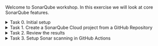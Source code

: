 Welcome to SonarQube workshop. In this exercise we will look at core SonarQube features.

<details>
  <summary>Task 0. Initial setup</summary>
Use this repository template to create a new repository. If the Action gods were merciful today, the automation has already invited you to SonarQube Workshop organisation, created a repository from the template and used your GutHub username for repository name.

If you haven't done so yet, please log into SonarQube Cloud from https://sonarcloud.io/login. Please make sure to use GitHub for authentication. 

![GitHub Login](workshop_images/github_login.jpg)

While it's possible to log in with other DevOps platforms, we will be using GitHub in this exercise. Your SonarQube Cloud account will be created if this is the first time you are logging into the platform. Once your account is created, the admin will add you to the SonarQube Workshop organisation.
</details>

<details>
  <summary>Task 1. Create a SonarQube Cloud project from a GitHub Repository</summary>

To create a new project in SonarQube Cloud from your GitHub repository, follow these steps:
  1. Log in to [SonarQube Cloud](https://sonarcloud.io/login) using your GitHub account.
  2. Click on **"+ Analyze new project"** 
  ![Create project](workshop_images/create_project.jpg)
  
  3. Make sure to select **SonarQube Workshop** in organisation list. In the list of repositories, find and select the repository that was created for you. Make sure the repository name includes your GitHub username (e.g., `sq-workshop-yourusername`). Click on **Set Up** button.
  ![Select the repository](workshop_images/select_reporitory.jpg)
  
  4. In the **Set up project for Clean as You Code** screen, select **Number of days** and accept the default 30 days period. Click on **Create project** button.
  ![New code](workshop_images/clean_as_you_code.jpg)
  
  5. SonarQube will start the analysis of the project which will take a few minutes
  ![Initial analysis](workshop_images/initial_analysis.jpg)
  
  6. When the initial analysis is completed, you should be able to see all issues found by SonarQube (make sure to select `Main branch` on the left):
  ![Initial analysis result](workshop_images/initial_analysis_result.jpg)
  </details>

<details>
  <summary>Task 2. Review the results</summary>
  
  1. Go to `Issues` tab. Here you can see all the issues that were detected in your code. Feel free to filter by various parameters. 

  2. Go to `Security Hotspots` tab. A security hotspot highlights a security-sensitive piece of code that the developer needs to review. SonarQube Cloud helps you find security hotspots in your code when running analyses. You can read more about Security Hotspots on https://docs.sonarsource.com/sonarqube-cloud/digging-deeper/security-hotspots
  
  3. Go to `Inventory` -> `Dependencies`. This is where Sonar reports on what [third party libraries](https://docs.sonarsource.com/sonarqube-cloud/advanced-security/viewing-dependencies) were imported into your application. But wait.... why there are 0 dependnencies? If you look at `package.json` file in your repositories - there are definitely a few packages that were declared! 

  The reason for this is how the scanning is configured. With GitHub it is possible to have your code [scanned automatically](https://docs.sonarsource.com/sonarqube-cloud/advanced-setup/automatic-analysis). In order to scan for vulnerable packages we need to implement scanning in our pipelines.
</details>

<details>
  <summary>Task 3. Setup Sonar scanning in GitHub Actions</summary>
  
  1. Go to `Administration` -> `Analisys Method`. 
  
  ![Analysis Method](workshop_images/analysis_method.jpg)

  As you can see, the automated analysis is enabled by default. We will need to turn that off and set up the analysis with GitHub Actions. Disable the automatic analysis and click on `With GitHub Actions`:
  
  ![Setup analysis](workshop_images/setup_analysis.jpg)

  Follow these steps to setup the scanning in GitHub Actions:
  
  2. Create `SONAR_TOKEN` secret in your test repository in GitHub:

  ![Create new secret](workshop_images/new_repository_secret.jpg)

  ![Create SONAR_TOKEN](workshop_images/sonar_token.jpg)

  3. Create a new workflow in `.github/workflows` directory in your test repository in GitHub. Click on `JS/TS & Web` to get the code for the workflow:

  ![Workflow details](workshop_images/workflow_details.jpg)

  ![Add new file](workshop_images/create_new_file.jpg)

  ![Create the workflow](workshop_images/create_workflow.jpg)

  ![Commit the workflow](workshop_images/commit_workflow.jpg)

  4. Create `sonar-project.properties` file in root directory in your test repository in GitHub:

  ![sonar-project.properties file](workshop_images/sonar_project_properties.jpg)

  Creation of `sonar-project.properties` will trigger the workflow which you will be able to monitor in Actions tab:

  ![Actions](workshop_images/actions.jpg)

  ![Sonar workflow run](workshop_images/sonar_workflow_run.jpg)

  5. Once the workflow has finished, you should be able to see the list of dependencies in `Inventory` -> `Dependencies` and list of vulnerable dependencies in `Dependency Risks` tab:

  ![Dependencies](workshop_images/dependencies.jpg)

  ![Dependency Risks](workshop_images/dependency_risks.jpg)
  
</details>
